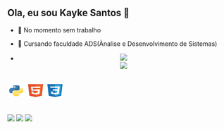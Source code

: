 ## Ola, eu sou Kayke Santos 👋

- 🔭 No momento sem trabalho
- 🌱 Cursando faculdade ADS(Ànalise e Desenvolvimento de Sistemas)

- <div align="center">
  <a href="https://github.com/KaykeSantos05">
  <img height="180em" src="https://github-readme-stats.vercel.app/api?username=KaykeSantos05&theme=dark&show_icons=true"/><br>
  <img height="180em" src="https://github-readme-stats.vercel.app/api/top-langs/?username=KaykeSantos05&layout=compact&langs_count=6&theme=dark"/>
</div>



<div style="display: inline_block"><br>
    <a href="https://github.com/KaykeSantos05" target="_blank"><img align="center" alt="Rafa-Python" height="30" width="40" src="https://raw.githubusercontent.com/devicons/devicon/master/icons/python/python-original.svg"></a>
    <img align="center" alt="kayke-HTML" height="30" width="40" src="https://raw.githubusercontent.com/devicons/devicon/master/icons/html5/html5-original.svg">
    <img align="center" alt="kayke-CSS" height="30" width="40" src="https://raw.githubusercontent.com/devicons/devicon/master/icons/css3/css3-original.svg">
</div>

#

<div> 
 
  <a href="https://instagram.com/__kaykesantos" target="_blank"><img src="https://img.shields.io/badge/-Instagram-%23E4405F?style=for-the-badge&logo=instagram&logoColor=white" target="_blank"></a> 
  <a href = "mailto:stskayke12@gmail.com"><img src="https://img.shields.io/badge/-Gmail-%23333?style=for-the-badge&logo=gmail&logoColor=white" target="_blank"></a>
  <a href="https://www.linkedin.com/in/kayke-santos-88219b262?utm_source=share&utm_campaign=share_via&utm_content=profile&utm_medium=ios_app" target="_blank"><img src="https://img.shields.io/badge/-LinkedIn-%230077B5?style=for-the-badge&logo=linkedin&logoColor=white" target="_blank"></a> 
  
</div>


